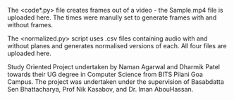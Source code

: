 The <code*.py> file creates frames out of a video - the Sample.mp4 file is uploaded here. The times were manully set to generate frames with and without frames.

The <normalized.py> script uses .csv files containing audio with and without planes and generates normalised versions of each. All four files are uploaded here.

Study Oriented Project undertaken by Naman Agarwal and Dharmik Patel towards their UG degree in Computer Science from BITS Pilani Goa Campus. The project was undertaken under the supervision of Basabdatta Sen Bhattacharya, Prof Nik Kasabov, and Dr. Iman AbouHassan.
